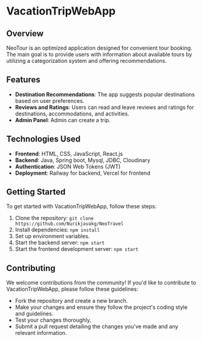 # VacationTripWebApp

## Overview

NeoTour is an optimized application designed for convenient tour booking. The main goal is to provide users with information about available
tours by utilizing a categorization system and offering recommendations.

## Features


- **Destination Recommendations**: The app suggests popular destinations based on user preferences.
- **Reviews and Ratings**: Users can read and leave reviews and ratings for destinations, accommodations, and activities.
- **Admin Panel**: Admin can create a trip.

## Technologies Used

- **Frontend**: HTML, CSS, JavaScript, React.js
- **Backend**: Java, Spring boot, Mysql, JDBC, Cloudinary
- **Authentication**: JSON Web Tokens (JWT)
- **Deployment**: Railway for backend, Vercel for frontend

## Getting Started

To get started with VacationTripWebApp, follow these steps:

1. Clone the repository: `git clone https://github.com/Nurikjavakg/NeoTravel`
2. Install dependencies: `npm install`
3. Set up environment variables.
4. Start the backend server: `npm start`
5. Start the frontend development server: `npm start`

## Contributing

We welcome contributions from the community! If you'd like to contribute to VacationTripWebApp, please follow these guidelines:

- Fork the repository and create a new branch.
- Make your changes and ensure they follow the project's coding style and guidelines.
- Test your changes thoroughly.
- Submit a pull request detailing the changes you've made and any relevant information.

